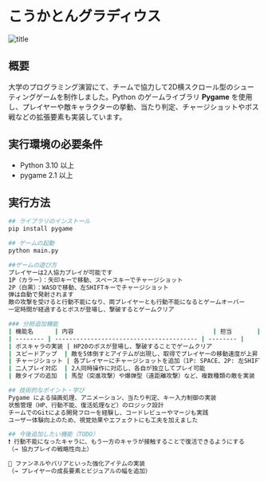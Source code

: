 # こうかとんグラディウス

![title](fig/screenshot.png)

## 概要
大学のプログラミング演習にて、チームで協力して2D横スクロール型のシューティングゲームを制作しました。Python のゲームライブラリ **Pygame** を使用し、プレイヤーや敵キャラクターの挙動、当たり判定、チャージショットやボス戦などの拡張要素も実装しています。

## 実行環境の必要条件
- Python 3.10 以上
- pygame 2.1 以上

## 実行方法

```bash
## ライブラリのインストール
pip install pygame

## ゲームの起動
python main.py

##ゲームの遊び方
プレイヤーは2人協力プレイが可能です
1P（カラー）：矢印キーで移動、スペースキーでチャージショット
2P（白黒）：WASDで移動、左SHIFTキーでチャージショット
弾は自動で発射されます
敵の攻撃を受けると行動不能になり、両プレイヤーとも行動不能になるとゲームオーバー
一定時間が経過するとボスが登場し、撃破するとゲームクリア

### 分担追加機能
| 機能名      | 内容                                       | 担当       |
| -------- | ---------------------------------------- | -------- |
| ボスキャラの実装 | HP20のボスが登場し、撃破することでゲームクリア                | C0A23099 |
| スピードアップ  | 敵を5体倒すとアイテムが出現し、取得でプレイヤーの移動速度が上昇         | C0B23041 |
| チャージショット | 各プレイヤーにチャージショットを追加（1P: SPACE、2P: 左SHIFT） | C0A23083 |
| 二人プレイ対応  | 2人同時操作に対応し、各自が独立してプレイ可能                  | C0A23079 |
| 敵タイプの追加  | 馬型（突進攻撃）や爆弾型（遠距離攻撃）など、複数種類の敵を実装          | C0A23067 |

## 技術的なポイント・学び
Pygame による描画処理、アニメーション、当たり判定、キー入力制御の実装
状態管理（HP、行動不能、復活処理など）のロジック設計
チームでのGitによる開発フローを経験し、コードレビューやマージも実践
ユーザー体験向上のため、視覚効果やエフェクトにも工夫を加えました

## 今後追加したい機能（TODO）
❗ 行動不能になったキャラに、もう一方のキャラが接触することで復活できるようにする
（→ 協力プレイの戦略性向上）

🔮 ファンネルやバリアといった強化アイテムの実装
（→ プレイヤーの成長要素とビジュアルの幅を追加）
